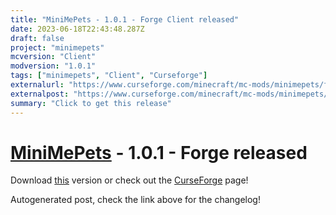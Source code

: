 ```yaml
---
title: "MiniMePets - 1.0.1 - Forge Client released"
date: 2023-06-18T22:43:48.287Z
draft: false
project: "minimepets"
mcversion: "Client"
modversion: "1.0.1"
tags: ["minimepets", "Client", "Curseforge"]
externalurl: "https://www.curseforge.com/minecraft/mc-mods/minimepets/files/4595879"
externalpost: "https://www.curseforge.com/minecraft/mc-mods/minimepets/files/4595879"
summary: "Click to get this release"
---
```

# [MiniMePets](/project/minimepets) - 1.0.1 - Forge released
Download [this](https://www.curseforge.com/minecraft/mc-mods/minimepets/files/4595879) version or check out the [CurseForge](https://www.curseforge.com/minecraft/mc-mods/minimepets) page!

Autogenerated post, check the link above for the changelog!

